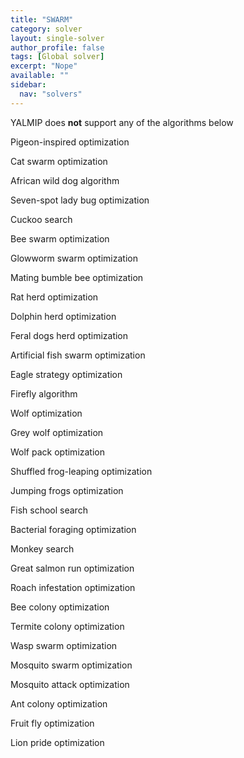 ```yaml
---
title: "SWARM"
category: solver
layout: single-solver
author_profile: false
tags: [Global solver]
excerpt: "Nope"
available: ""
sidebar:
  nav: "solvers"
---
```


YALMIP does **not** support any of the algorithms below

Pigeon-inspired optimization

Cat swarm optimization

African wild dog algorithm

Seven-spot lady bug optimization

Cuckoo search

Bee swarm optimization

Glowworm swarm optimization

Mating bumble bee optimization

Rat herd optimization

Dolphin herd optimization

Feral dogs herd optimization

Artificial fish swarm optimization

Eagle strategy optimization

Firefly algorithm

Wolf optimization

Grey wolf optimization

Wolf pack optimization

Shuffled frog-leaping optimization

Jumping frogs optimization

Fish school search

Bacterial foraging optimization

Monkey search

Great salmon run optimization

Roach infestation optimization

Bee colony optimization

Termite colony optimization

Wasp swarm optimization

Mosquito swarm optimization

Mosquito attack optimization

Ant colony optimization

Fruit fly optimization

Lion pride optimization

